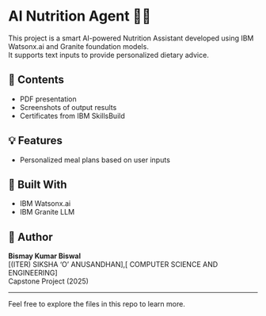# AI Nutrition Agent 🥗🤖

This project is a smart AI-powered Nutrition Assistant developed using IBM Watsonx.ai and Granite foundation models.  
It supports text inputs to provide personalized dietary advice.

## 📂 Contents
-  PDF presentation
- Screenshots of output results
- Certificates from IBM SkillsBuild

## 💡 Features
- Personalized meal plans based on user inputs

## 🔧 Built With
- IBM Watsonx.ai
- IBM Granite LLM

## 👤 Author
**Bismay Kumar Biswal**  
[(ITER) SIKSHA ‘O’ ANUSANDHAN],[ COMPUTER SCIENCE AND ENGINEERING]  
Capstone Project (2025)

---

Feel free to explore the files in this repo to learn more.
